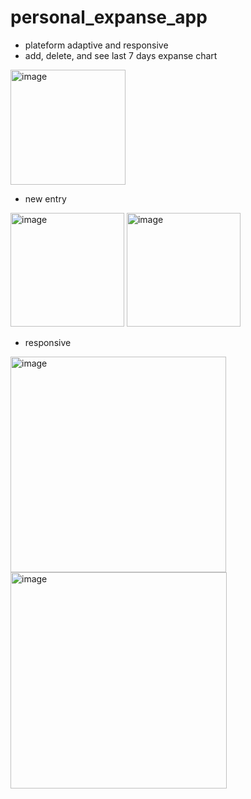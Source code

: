 # personal_expanse_app
- plateform adaptive and responsive
- add, delete, and see last 7 days expanse chart

<img width="184" alt="image" src="https://user-images.githubusercontent.com/94914338/220879374-80d779c7-b67d-4458-9e2e-6dd07fe82490.png">

- new entry
<img width="182" alt="image" src="https://user-images.githubusercontent.com/94914338/220883996-fbcc04ee-bff9-45fe-b12d-5087b578304f.png">
<img width="182" alt="image" src="https://user-images.githubusercontent.com/94914338/220880143-40a6a853-224d-4049-8d5b-7ac969a3ea7f.png">

- responsive
<img width="345" alt="image" src="https://user-images.githubusercontent.com/94914338/220880288-77df30cd-00f3-4af1-8e8e-d95234615e7a.png">
<img width="346" alt="image" src="https://user-images.githubusercontent.com/94914338/220880419-9f18ade1-cdab-4e4e-94d7-5ea7c4c56f92.png">


